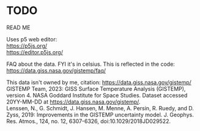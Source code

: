 # TODO
READ ME

Uses p5 web editor:  
https://p5js.org/  
https://editor.p5js.org/

FAQ about the data. FYI it's in celsius. This is reflected in the code:  
https://data.giss.nasa.gov/gistemp/faq/  

This data isn't owned by me, citation: https://data.giss.nasa.gov/gistemp/  
GISTEMP Team, 2023: GISS Surface Temperature Analysis (GISTEMP), version 4. NASA Goddard Institute for Space Studies. Dataset accessed 20YY-MM-DD at https://data.giss.nasa.gov/gistemp/.  
Lenssen, N., G. Schmidt, J. Hansen, M. Menne, A. Persin, R. Ruedy, and D. Zyss, 2019: Improvements in the GISTEMP uncertainty model. J. Geophys. Res. Atmos., 124, no. 12, 6307-6326, doi:10.1029/2018JD029522.
